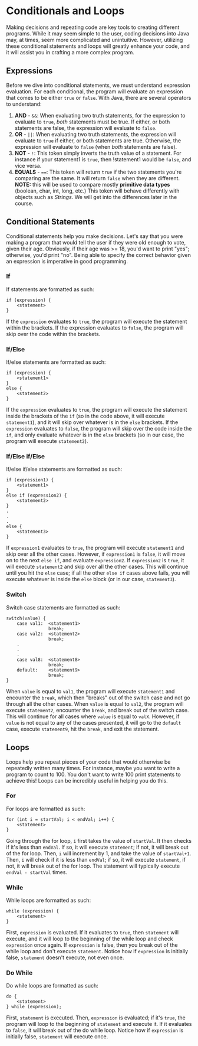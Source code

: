 # Conditionals and Loops
Making decisions and repeating code are key tools to creating different programs. While it may seem simple to the user, coding decisions into Java may, at times, seem more complicated and unintuitive. However, utilizing these conditional statements and loops will greatly enhance your code, and it will assist you in crafting a more complex program.

## Expressions
Before we dive into conditional statements, we must understand expression evaluation. For each conditional, the program will evaluate an expression that comes to be either ```true``` or ```false```. With Java, there are several operators to understand:
1. **AND** - ```&&```: When evaluating two truth statements, for the expression to evaluate to ```true```, _both_ statements must be true. If either, or both statements are false, the expression will evaluate to ```false```.
2. **OR** - ```||```: When evaluating two truth statements, the expression will evaluate to ```true``` if either, or both statements are true. Otherwise, the expression will evaluate to ```false``` (when _both_ statements are false).
3. **NOT** - ```!```: This token simply inverts the truth value of a statement. For instance if your statement1 is ```true```, then !statement1 would be ```false```, and vice versa.
4. **EQUALS** - ```==```: This token will return ```true``` if the two statements you're comparing are the same. It will return ```false``` when they are different. **NOTE:**  this will be used to compare mostly **primitive data types** (boolean, char, int, long, etc.) This token will behave differently with objects such as _Strings_. We will get into the differences later in the course.

## Conditional Statements
Conditional statements help you make decisions. Let's say that you were making a program that would tell the user if they were old enough to vote, given their age. Obviously, if their age was >= 18, you'd want to print "yes"; otherwise, you'd print "no". Being able to specify the correct behavior given an expression is imperative in good programming.
### If
If statements are formatted as such:
```
if (expression) {
    <statement>
}
```
If the ```expression``` evaluates to ```true```, the program will execute the statement within the brackets. If the expression evaluates to ```false```, the program will skip over the code within the brackets.

### If/Else
If/else statements are formatted as such:
```
if (expression) {
    <statement1>
}
else {
    <statement2>
}
```
If the ```expression``` evaluates to ```true```, the program will execute the statement inside the brackets of the ```if``` (so in the code above, it will execute ```statement1```), and it will skip over whatever is in the ```else``` brackets. If the ```expression``` evaluates to ```false```, the program will skip over the code inside the ```if```, and only evaluate whatever is in the ```else``` brackets (so in our case, the program will execute ```statement2```).

### If/Else if/Else
If/else if/else statements are formatted as such:
```
if (expression1) {
    <statement1>
}
else if (expression2) {
    <statement2>
}
.
.
.
else {
    <statement3>
}
```
If ```expression1``` evaluates to ```true```, the program will execute ```statement1``` and skip over all the other cases. However, if ```expression1``` is ```false```, it will move on to the next ```else if```, and evaluate ```expression2```. If ```expression2``` is ```true```, it will execute ```statement2``` and skip over all the other cases. This will continue until you hit the ```else``` case; if all the other ```else if``` cases above fails, you will execute whatever is inside the ```else``` block (or in our case, ```statement3```).
### Switch
Switch case statements are formatted as such:
```
switch(value) {
    case val1:  <statement1>
                break;
    case val2:  <statement2>
                break;
    .
    .
    .
    case val8:  <statement8>
                break;
    default:    <statement9>
                break;
}
```
When ```value``` is equal to ```val1```, the program will execute ```statement1``` and encounter the ```break```, which then "breaks" out of the switch case and not go through all the other cases. When ```value``` is equal to ```val2```, the program will execute ```statement2```, encounter the ```break```, and break out of the switch case. This will continue for all cases where ```value``` is equal to ```valX```. However, if ```value``` is not equal to any of the cases presented, it will go to the ```default``` case, execute ```statement9```, hit the ```break```, and exit the statement.

## Loops
Loops help you repeat pieces of your code that would otherwise be repeatedly written many times. For instance, maybe you want to write a program to count to 100. You don't want to write 100 print statements to achieve this! Loops can be incredibly useful in helping you do this.

### For
For loops are formatted as such:
```
for (int i = startVal; i < endVal; i++) {
    <statement>
}
```
Going through the for loop, ```i``` first takes the value of ```startVal```. It then checks if it's less than ```endVal```. If so, it will execute ```statement```; if not, it will break out of the for loop. Then, ```i``` will increment by 1, and take the value of ```startVal+1```. Then, ```i``` will check if it is less than ```endVal```; if so, it will execute ```statement```, if not, it will break out of the for loop. The statement will typically execute ```endVal - startVal``` times.

### While
While loops are formatted as such:
```
while (expression) {
    <statement>
}
```
First, ```expression``` is evaluated. If it evaluates to ```true```, then ```statement``` will execute, and it will loop to the beginning of the while loop and check ```expression``` once again. If ```expression``` is false, then you break out of the while loop and don't execute ```statement```. Notice how if ```expression``` is initially false, ```statement``` doesn't execute, not even once.

### Do While
Do while loops are formatted as such:
```
do {
    <statement>
} while (expression);
```
First, ```statement``` is executed. Then, ```expression``` is evaluated; if it's ```true```, the program will loop to the beginning of ```statement``` and execute it. If it evaluates to ```false```, it will break out of the do while loop. Notice how if ```expression``` is initially false, ```statement``` will execute once.
